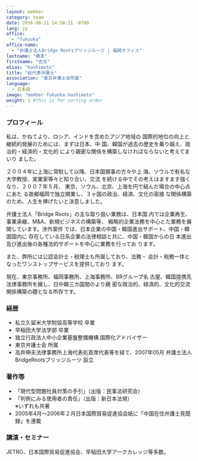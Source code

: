 ```yaml
---
layout: member
category: team
date: 2016-08-21 14:50:21 -0700
lang: jp
office:
  - "fukuoka"
office-name:
  - "弁護士法人Bridge Rootsブリッジルーツ | 福岡オフィス"
lastname: "橋本"
firstname: "吉文"
alias: "hashimoto"
title: "総代表弁護士"
association: "東京弁護士会所属"
language:
  - 日本語
image: "member-fukuoka-hashimoto"
weight: 1 #this is for sorting order
---
```


### プロフィール
私は、かねてより、ロシア、インドを含めたアジア地域の 国際的地位の向上と継続的発展のためには、まずは日本、中 国、韓国が過去の歴史を乗り越え、政治的・経済的・文化的 により親密な関係を構築しなければならないと考えてまいり ました。

２００４年に上海に常駐して以降、日本国領事の方々や上 海、ソウルで有名な大学教授、実業家等々と知り合い、交流 を続ける中でその考えはますます強くなり、２００７年５月、 東京、ソウル、北京、上海を円で結んだ場合の中心点にあた る故郷福岡で独立開業し、３ヶ国の政治、経済、文化の密接 な関係構築のため、人生を捧げたいと決意しました。

弁護士法人「Bridge Roots」の主な取り扱い業務は、日本国 内では企業再生、事業承継、M&A、新規ビジネスの構築等、 戦略的企業法務を中心とた業務を展開しています。渉外案件 では、日本企業の中国・韓国進出サポート、中国・韓国国内に 存在している日系企業の法律相談と共に、中国・韓国からの日 本進出及び進出後の各種法的サポートを中心に業務を行ってお ります。

また、弊所には公認会計士・税理士も所属しており、法務・ 会計・税務一体となったワンストップサービスを提供しており ます。

現在、東京事務所、福岡事務所、上海事務所、BRグループ名 古屋、韓国提携先法律事務所を擁し、日中韓三カ国間のより親 密な政治的、経済的、文化的交流関係構築の礎となる所存です。

### 経歴
- 私立久留米大学附設高等学校 卒業
- 早稲田大学法学部 卒業
- 独立行政法人中小企業基盤整備機構 国際化アドバイザー
- 東京弁護士会 所属
- 高井伸夫法律事務所上海代表処首席代表等を経て、2007年05月 弁護士法人BridgeRootsブリッジルーツ 設立

### 著作等
- 「現代型問題社員対策の手引」（出版：民事法研究会）
- 「判例にみる使用者の責任」（出版：新日本法規）
<br />※いずれも共著
- 2005年4月～2006年２月日本国際貿易促進協会紙に「中国在住弁護士見聞録」を連載

### 講演・セミナー
JETRO、日本国際貿易促進協会、早稲田大学アークカレッジ等多数。
